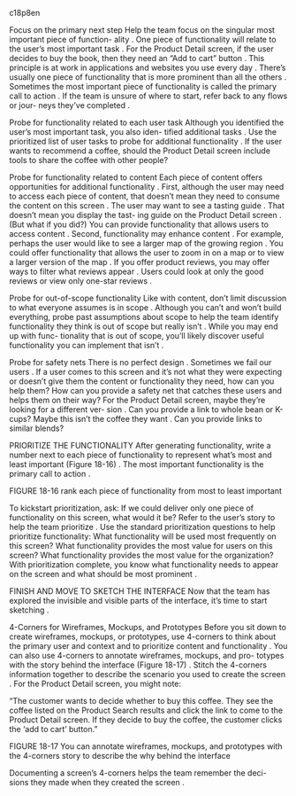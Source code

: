 c18p8en



Focus on the primary next step
Help the team focus on the singular most important piece of function- ality . One piece of functionality will relate to the user’s most important task . For the Product Detail screen, if the user decides to buy the book, then they need an “Add to cart” button .
This principle is at work in applications and websites you use every day . There’s usually one piece of functionality that is more prominent than   all the others . Sometimes the most important piece of functionality is called the primary call to action .
If the team is unsure of where to start, refer back to any flows or jour- neys they’ve completed .

Probe for functionality related to each user task
Although you identified the user’s most important task, you also iden- tified additional tasks . Use the prioritized list of user tasks to probe for additional functionality . If the user wants to recommend a coffee, should the Product Detail screen include tools to share the coffee with other people?

Probe for functionality related to content
Each piece of content offers opportunities for additional functionality .
First, although the user may need to access each piece of content, that doesn’t mean they need to consume the content on this screen . The user may want to see a tasting guide . That doesn’t mean you display the tast- ing guide on the Product Detail screen . (But what if you did?) You can provide functionality that allows users to access content .
Second, functionality may enhance content . For example, perhaps the user would like to see a larger map of the growing region . You could offer functionality that allows the user to zoom in on a map or to view     a larger version of the map .
If you offer product reviews, you may offer ways to filter what reviews appear . Users could look at only the good reviews or view only one-star reviews .

Probe for out-of-scope functionality
Like with content, don’t limit discussion to what everyone assumes is in scope . Although you can’t and won’t build everything, probe past assumptions about scope to help the team identify functionality they think is out of scope but really isn’t . While you may end up with func- tionality that is out of scope, you’ll likely discover useful functionality you can implement that isn’t .

Probe for safety nets
There is no perfect design . Sometimes we fail our users . If a user comes to this screen and it’s not what they were expecting or doesn’t give them the content or functionality they need, how can you help them? How can you provide a safety net that catches these users and helps them on their way?
For the Product Detail screen, maybe they’re looking for a different ver- sion . Can you provide a link to whole bean or K-cups? Maybe this isn’t the coffee they want . Can you provide links to similar blends?

PRIORITIZE THE FUNCTIONALITY
After generating functionality, write a number next to each piece of functionality to represent what’s most and least  important  (Figure  18-16) . The most important functionality is the primary call to action .

FIGURE 18-16
rank each piece of functionality from most to least important


To kickstart prioritization, ask:
If we could deliver only one piece of functionality on this screen, what would it be?
Refer to the user’s story to help the team prioritize . Use the standard prioritization questions to help prioritize functionality:
What functionality will be used most frequently on this screen?
What functionality provides the most value for users on this screen?
What functionality provides the most value for the organization?
With prioritization complete, you know what functionality needs to appear on the screen and what should be most prominent .

FINISH AND MOVE TO SKETCH THE INTERFACE
Now that the team has explored the invisible and visible parts of the interface, it’s time to start sketching .

4-Corners for Wireframes, Mockups, and Prototypes
Before you sit down to create wireframes, mockups, or prototypes, use 4-corners to think about the primary user and context and to prioritize content and functionality .
You can also use 4-corners to annotate wireframes, mockups, and pro- totypes with the story behind the interface (Figure 18-17) . Stitch the 4-corners information together to describe the scenario you used to create the screen . For the Product Detail screen, you might note:

“The customer wants to decide whether to buy this coffee. They see the coffee listed on the Product Search results and click the link to come to the Product Detail screen. If they decide to buy the coffee, the customer clicks the ‘add to cart’ button.”




FIGURE 18-17
You can annotate wireframes, mockups, and prototypes with the 4-corners story to describe the why behind the interface

Documenting a screen’s 4-corners helps the team remember the deci- sions they made when they created the screen .